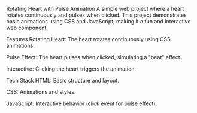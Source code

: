 Rotating Heart with Pulse Animation
A simple web project where a heart rotates continuously and pulses when clicked. This project demonstrates basic animations using CSS and JavaScript, making it a fun and interactive web component.

Features
Rotating Heart: The heart rotates continuously using CSS animations.

Pulse Effect: The heart pulses when clicked, simulating a "beat" effect.

Interactive: Clicking the heart triggers the animation.

Tech Stack
HTML: Basic structure and layout.

CSS: Animations and styles.

JavaScript: Interactive behavior (click event for pulse effect).
